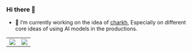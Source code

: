 ### Hi there 👋

- 🔭 I’m currently working on the idea of [charkh](www.charkh.io), Especially on different core ideas of using AI models in the productions. 

<!--
**MaLo94/MaLo94** is a ✨ _special_ ✨ repository because its `README.md` (this file) appears on your GitHub profile.

Here are some ideas to get you started:

- 🔭 I’m currently working on ...
- 🌱 I’m currently learning ...
- 👯 I’m looking to collaborate on ...
- 🤔 I’m looking for help with ...
- 💬 Ask me about ...
- 📫 How to reach me: ...
- 😄 Pronouns: ...
- ⚡ Fun fact: ...
-->
<table border="0">
 <tr>
    <td><img src="https://github-readme-stats.vercel.app/api?username=malo94&count_private=true&show_icons=true&bg_color=30,e96443,904e95&title_color=fff&icon_color=fff&text_color=fff&card_width=400&line_height=27" /></td>
    <td><img src="https://github-readme-stats.vercel.app/api/top-langs/?username=malo94&&bg_color=30,e96443,904e95&title_color=fff&text_color=fff&langs_count=3" /></td>
 </tr>
</table>
